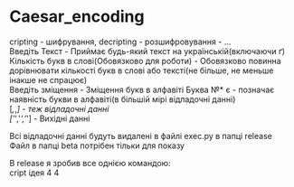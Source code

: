 # Caesar_encoding
cripting - шифрування, decripting - розшифровування - ...	
Введіть Текст - Приймає будь-який текст на українській(включаючи ґ)	
Кількість букв в слові(Обовязково для роботи) - Обовязково повинна дорівнювати кількості букв в слові або тексті(не більше, не меньше інакше не спрацює)	
Введіть зміщення - Зміщення букв в алфавіті	
Буква №* є - позначає наявність букви в алфавіті(в більшій мірі відладочні данні)	
[*,*,*] - теж відладочні данні	
['*','*','*'] - Вихідні данні	
	
Всі відладочні данні будуть видалені в файлі exec.py в папці release	
Файл в папці beta потрібен тільки для показу	

В release я зробив все однією командою:		
	cript ідея 4 4		
	

